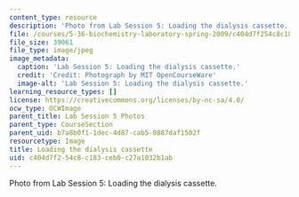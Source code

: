 ```yaml
---
content_type: resource
description: 'Photo from Lab Session 5: Loading the dialysis cassette.'
file: /courses/5-36-biochemistry-laboratory-spring-2009/c404d7f254c8c183ceb0c27a1032b1ab_Lab5_1.jpg
file_size: 39061
file_type: image/jpeg
image_metadata:
  caption: 'Lab Session 5: Loading the dialysis cassette.'
  credit: 'Credit: Photograph by MIT OpenCourseWare'
  image-alt: 'Lab Session 5: Loading the dialysis cassette.'
learning_resource_types: []
license: https://creativecommons.org/licenses/by-nc-sa/4.0/
ocw_type: OCWImage
parent_title: Lab Session 5 Photos
parent_type: CourseSection
parent_uid: b7a8b0f1-1dec-4d87-cab5-0887daf1502f
resourcetype: Image
title: Loading the dialysis cassette
uid: c404d7f2-54c8-c183-ceb0-c27a1032b1ab
---
```

Photo from Lab Session 5: Loading the dialysis cassette.